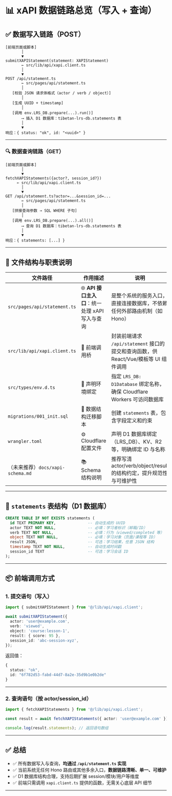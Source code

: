 # 📊 xAPI 数据链路总览（写入 + 查询）

## ✅ 数据写入链路（POST）

```text
[前端页面或脚本]
       │
       ▼
submitXAPIStatement(statement: XAPIStatement)  
       ← src/lib/api/xapi.client.ts
       │
       ▼
POST /api/statement.ts  
       ← src/pages/api/statement.ts
       │
   [校验 JSON 请求体格式（actor / verb / object）]
       │
   [生成 UUID + timestamp]
       │
   [调用 env.LRS_DB.prepare(...).run()] 
       ⟶ 插入 D1 数据库：tibetan-lrs-db.statements 表
       │
       ▼
响应：{ status: "ok", id: "<uuid>" }
```

---

### 🔍 数据查询链路（GET）

```text
[前端页面或脚本]
       │
       ▼
fetchXAPIStatements({actor?, session_id?})  
     ← src/lib/api/xapi.client.ts
       │
       ▼
GET /api/statement.ts?actor=...&session_id=...
       ← src/pages/api/statement.ts
       │
   [拼接查询参数 → SQL WHERE 子句]
       │
   [调用 env.LRS_DB.prepare(...).all()]  
       ⟶ 查询 D1 数据库：tibetan-lrs-db.statements 表
       │
       ▼
响应：{ statements: [...] }
```

---

## 📁 文件结构与职责说明

| 文件路径 | 作用描述 | 说明 |
|----------|----------|------|
| `src/pages/api/statement.ts` | 🌐 **API 接口主入口**：统一处理 xAPI 写入与查询 | 是整个系统的服务入口，直接连接数据库，不依赖任何外部路由机制（如 Hono） |
| `src/lib/api/xapi.client.ts` | 🧠 前端调用桥 | 封装前端请求 `/api/statement` 接口的提交和查询函数，供 React/Vue/模板等 UI 组件调用 |
| `src/types/env.d.ts` | 🔧 声明环境绑定 | 指定 `LRS_DB: D1Database` 绑定名称，确保 Cloudflare Workers 可访问数据库 |
| `migrations/001_init.sql` | 🧱 数据结构迁移脚本 | 创建 `statements` 表，包含字段定义和约束 |
| `wrangler.toml` | ⚙️ Cloudflare 配置文件 | 声明 D1 数据库绑定（LRS_DB）、KV、R2 等，明确绑定 ID 与名称 |
| （未来推荐）`docs/xapi-schema.md` | 📚 Schema 结构说明 | 推荐写清 actor/verb/object/result 的结构约定，提升规范性与可维护性 |

---

## 🧮 `statements` 表结构（D1 数据库）

```sql
CREATE TABLE IF NOT EXISTS statements (
  id TEXT PRIMARY KEY,              -- 自动生成的 UUID
  actor TEXT NOT NULL,              -- 必填：学习者标识（邮箱/ID）
  verb TEXT NOT NULL,               -- 必填：行为（viewed/completed 等）
  object TEXT NOT NULL,             -- 必填：学习对象（页面/课程等 ID）
  result JSON,                      -- 可选：学习结果，任意 JSON 结构
  timestamp TEXT NOT NULL,          -- 自动生成时间戳
  session_id TEXT                   -- 可选：学习会话 ID
);
```

---

## 📦 前端调用方式

### 1. 提交语句（写入）

```ts
import { submitXAPIStatement } from '@/lib/api/xapi.client';

await submitXAPIStatement({
  actor: 'user@example.com',
  verb: 'viewed',
  object: 'course:lesson-1',
  result: { score: 95 },
  session_id: 'abc-session-xyz',
});
```

返回值：

```ts
{
  status: "ok",
  id: "6f782d53-fabd-44d7-8a2e-35d9b1e0b2de"
}
```

---

### 2. 查询语句（按 actor/session_id）

```ts
import { fetchXAPIStatements } from '@/lib/api/xapi.client';

const result = await fetchXAPIStatements({ actor: 'user@example.com' });

console.log(result.statements); // 返回语句数组
```

---

## ✅ 总结

- ✅ 所有数据写入与查询，**均通过 `/api/statement.ts` 实现**
- ✅ 当前系统无任何 Hono 路由或其他多余入口，**数据链路清晰、单一、可维护**
- ✅ D1 数据库结构合理，支持后期扩展 session/模块/用户等维度
- ✅ 前端只需调用 `xapi.client.ts` 提供的函数，无需关心底层 API 细节

---

